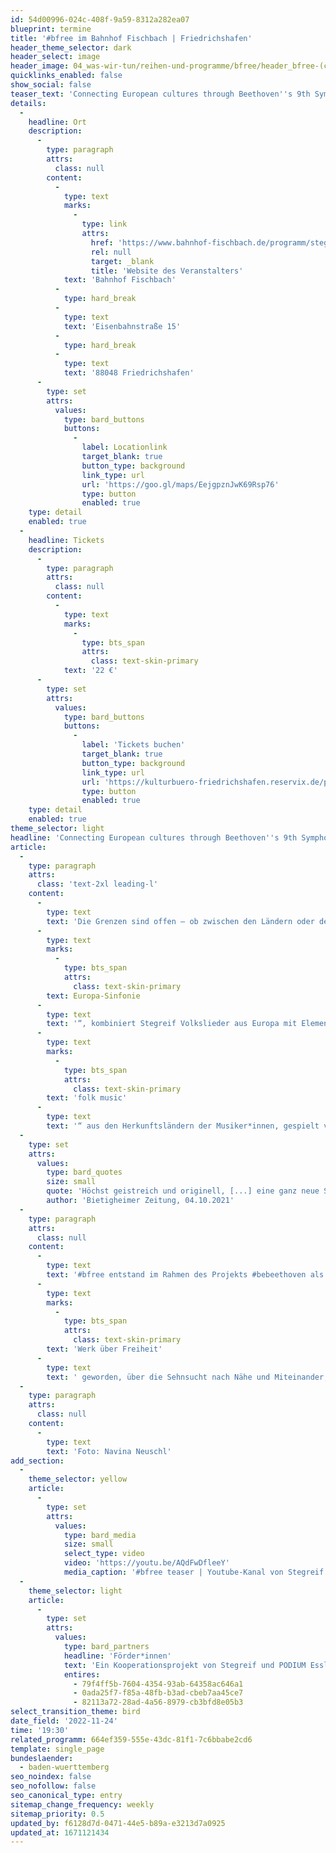 ```yaml
---
id: 54d00996-024c-408f-9a59-8312a282ea07
blueprint: termine
title: '#bfree im Bahnhof Fischbach | Friedrichshafen'
header_theme_selector: dark
header_select: image
header_image: 04_was-wir-tun/reihen-und-programme/bfree/header_bfree-(c)-navina-neuschl-07_lowres.jpg
quicklinks_enabled: false
show_social: false
teaser_text: 'Connecting European cultures through Beethoven''s 9th Symphony! Inspiriert von Ludwig van Beethovens 9. Sinfonie, der „Europa-Sinfonie“, kombiniert Stegreif Volkslieder mit Beethovens Monumentalwerk und lässt Europa in einer Sinfonie zu einem farbenfrohen Land zusammenwachsen.'
details:
  -
    headline: Ort
    description:
      -
        type: paragraph
        attrs:
          class: null
        content:
          -
            type: text
            marks:
              -
                type: link
                attrs:
                  href: 'https://www.bahnhof-fischbach.de/programm/stegreif-orchester-livemusik'
                  rel: null
                  target: _blank
                  title: 'Website des Veranstalters'
            text: 'Bahnhof Fischbach'
          -
            type: hard_break
          -
            type: text
            text: 'Eisenbahnstraße 15'
          -
            type: hard_break
          -
            type: text
            text: '88048 Friedrichshafen'
      -
        type: set
        attrs:
          values:
            type: bard_buttons
            buttons:
              -
                label: Locationlink
                target_blank: true
                button_type: background
                link_type: url
                url: 'https://goo.gl/maps/EejgpznJwK69Rsp76'
                type: button
                enabled: true
    type: detail
    enabled: true
  -
    headline: Tickets
    description:
      -
        type: paragraph
        attrs:
          class: null
        content:
          -
            type: text
            marks:
              -
                type: bts_span
                attrs:
                  class: text-skin-primary
            text: '22 €'
      -
        type: set
        attrs:
          values:
            type: bard_buttons
            buttons:
              -
                label: 'Tickets buchen'
                target_blank: true
                button_type: background
                link_type: url
                url: 'https://kulturbuero-friedrichshafen.reservix.de/p/reservix/event/1936618'
                type: button
                enabled: true
    type: detail
    enabled: true
theme_selector: light
headline: 'Connecting European cultures through Beethoven''s 9th Symphony'
article:
  -
    type: paragraph
    attrs:
      class: 'text-2xl leading-l'
    content:
      -
        type: text
        text: 'Die Grenzen sind offen – ob zwischen den Ländern oder den Genres, zwischen den Sprachen oder den Instrumenten, zwischen den Alleinstellungsmerkmalen und den Gemeinsamkeiten. Inspiriert von Ludwig van Beethovens 9. Sinfonie, der „'
      -
        type: text
        marks:
          -
            type: bts_span
            attrs:
              class: text-skin-primary
        text: Europa-Sinfonie
      -
        type: text
        text: '“, kombiniert Stegreif Volkslieder aus Europa mit Elementen aus Beethovens Monumentalwerk und lässt Europa in einer Sinfonie zu einem farbenfrohen Land zusammenwachsen, das aus dem Herzen der Menschen erzählt. Auch mit diesem Konzertprojekt hat es sich das improvisierende Orchester wieder auf die Fahne geschrieben, dem Publikum neue Herangehensweisen an klassische Musik zu eröffnen. Klassische Musik verwoben mit verschiedenster „'
      -
        type: text
        marks:
          -
            type: bts_span
            attrs:
              class: text-skin-primary
        text: 'folk music'
      -
        type: text
        text: '“ aus den Herkunftsländern der Musiker*innen, gespielt von einem jungen Orchester ohne Noten, ohne Dirigat und ohne Stühle. Dies schafft Freiheit und Raum für Improvisation.'
  -
    type: set
    attrs:
      values:
        type: bard_quotes
        size: small
        quote: 'Höchst geistreich und originell, [...] eine ganz neue Sicht auf Beethovens genialen Opus'
        author: 'Bietigheimer Zeitung, 04.10.2021'
  -
    type: paragraph
    attrs:
      class: null
    content:
      -
        type: text
        text: '#bfree entstand im Rahmen des Projekts #bebeethoven als Beitrag zum Beethovenjahr 2020. #bfree wuchs in der Krise. Es ist eine andere Produktion geworden, als ursprünglich geplant. Nicht nur der Prozess, sondern auch das Ergebnis sind durch Corona geprägt: durch Auflagen und Abstand, wo Stegreif sonst Nähe und Bewegung sucht. Die Aktionsmöglichkeiten auf der Bühne waren eingeschränkt, direkter Kontakt mit dem Publikum unmöglich. Und doch ist es ein '
      -
        type: text
        marks:
          -
            type: bts_span
            attrs:
              class: text-skin-primary
        text: 'Werk über Freiheit'
      -
        type: text
        text: ' geworden, über die Sehnsucht nach Nähe und Miteinander, über das Fliegen, über alle Grenzen hinweg.'
  -
    type: paragraph
    attrs:
      class: null
    content:
      -
        type: text
        text: 'Foto: Navina Neuschl'
add_section:
  -
    theme_selector: yellow
    article:
      -
        type: set
        attrs:
          values:
            type: bard_media
            size: small
            select_type: video
            video: 'https://youtu.be/AQdFwDfleeY'
            media_caption: '#bfree teaser | Youtube-Kanal von Stegreif'
  -
    theme_selector: light
    article:
      -
        type: set
        attrs:
          values:
            type: bard_partners
            headline: 'Förder*innen'
            text: 'Ein Kooperationsprojekt von Stegreif und PODIUM Esslingen im Rahmen von #bebeethoven – gefördert durch die Kulturstiftung des Bundes und das Land Baden-Württemberg sowie durch die Karl-Schlecht-Stiftung.'
            entires:
              - 79f4ff5b-7604-4354-93ab-64358ac646a1
              - 0ada25f7-f85a-48fb-b3ad-cbeb7aa45ce7
              - 82113a72-28ad-4a56-8979-cb3bfd8e05b3
select_transition_theme: bird
date_field: '2022-11-24'
time: '19:30'
related_programm: 664ef359-555e-43dc-81f1-7c6bbabe2cd6
template: single_page
bundeslaender:
  - baden-wuerttemberg
seo_noindex: false
seo_nofollow: false
seo_canonical_type: entry
sitemap_change_frequency: weekly
sitemap_priority: 0.5
updated_by: f6128d7d-0471-44e5-b89a-e3213d7a0925
updated_at: 1671121434
---
```


